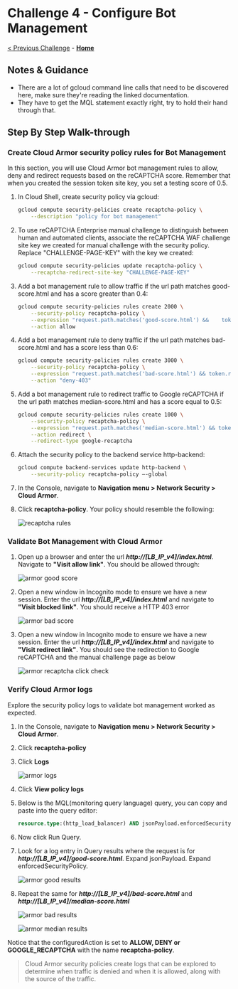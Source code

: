# Challenge 4 - Configure Bot Management

[< Previous Challenge](./Solution-03.md) - **[Home](README.md)**

## Notes & Guidance
- There are a lot of gcloud command line calls that need to be discovered here, make sure they're reading the linked documentation.
- They have to get the MQL statement exactly right, try to hold their hand through that.

## Step By Step Walk-through
### Create Cloud Armor security policy rules for Bot Management
In this section, you will use Cloud Armor bot management rules to allow, deny and redirect requests based on the reCAPTCHA score. Remember that when you created the session token site key, you set a testing score of 0.5.

1. In Cloud Shell, create security policy via gcloud:

    ```bash
    gcloud compute security-policies create recaptcha-policy \
        --description "policy for bot management"
    ```
1. To use reCAPTCHA Enterprise manual challenge to distinguish between human and automated clients, associate the reCAPTCHA WAF challenge site key we created for manual challenge with the security policy. Replace "CHALLENGE-PAGE-KEY" with the key we created:

    ```bash
    gcloud compute security-policies update recaptcha-policy \
        --recaptcha-redirect-site-key "CHALLENGE-PAGE-KEY"
    ```

1. Add a bot management rule to allow traffic if the url path matches good-score.html and has a score greater than 0.4:

    ```bash
    gcloud compute security-policies rules create 2000 \
        --security-policy recaptcha-policy \
        --expression "request.path.matches('good-score.html') &&    token.recaptcha_session.score > 0.4" \
        --action allow
    ```

1. Add a bot management rule to deny traffic if the url path matches bad-score.html and has a score less than 0.6: 

    ```bash
    gcloud compute security-policies rules create 3000 \
        --security-policy recaptcha-policy \
        --expression "request.path.matches('bad-score.html') && token.recaptcha_session.score < 0.6" \
        --action "deny-403"
    ```

1. Add a bot management rule to redirect traffic to Google reCAPTCHA if the url path matches median-score.html and has a score equal to 0.5:

    ```bash
    gcloud compute security-policies rules create 1000 \
        --security-policy recaptcha-policy \
        --expression "request.path.matches('median-score.html') && token.recaptcha_session.score == 0.5" \
        --action redirect \
        --redirect-type google-recaptcha
    ```

1. Attach the security policy to the backend service http-backend:

    ```bash
    gcloud compute backend-services update http-backend \
        --security-policy recaptcha-policy –-global
    ```

1. In the Console, navigate to **Navigation menu > Network Security > Cloud Armor**.

1. Click **recaptcha-policy**. Your policy should resemble the following:

    ![recaptcha rules](../Images/armor-rules.png)

### Validate Bot Management with Cloud Armor

1. Open up a browser and enter the url ***http://[LB_IP_v4]/index.html***. Navigate to **"Visit allow link"**. You should be allowed through:

    ![armor good score](../Images/armor-good-score.png)

1. Open a new window in Incognito mode to ensure we have a new session. Enter the url ***http://[LB_IP_v4]/index.html*** and navigate to **"Visit blocked link"**. You should receive a HTTP 403 error

    ![armor bad score](../Images/armor-bad-score.png)

1. Open a new window in Incognito mode to ensure we have a new session. Enter the url ***http://[LB_IP_v4]/index.html*** and navigate to **"Visit redirect link"**. You should see the redirection to Google reCAPTCHA and the manual challenge page as below

    ![armor recaptcha click check](../Images/armor-click-check.png)

### Verify Cloud Armor logs

Explore the security policy logs to validate bot management worked as expected.

1. In the Console, navigate to **Navigation menu > Network Security > Cloud Armor**.

1. Click **recaptcha-policy**

1. Click **Logs**

    ![armor logs](../Images/armor-logs.png)

1. Click **View policy logs**

1. Below is the MQL(monitoring query language) query, you can copy and paste into the query editor: 

    ```sql
    resource.type:(http_load_balancer) AND jsonPayload.enforcedSecurityPolicy.name:(recaptcha-policy)
    ```

1. Now click Run Query.

1. Look for a log entry in Query results where the request is for ***http://[LB_IP_v4]/good-score.html***. Expand jsonPayload. Expand enforcedSecurityPolicy.

    ![armor good results](../Images/armor-good-results.png)

1. Repeat the same for ***http://[LB_IP_v4]/bad-score.html*** and ***http://[LB_IP_v4]/median-score.html***

    ![armor bad results](../Images/armor-bad-results.png)

    ![armor median results](../Images/armor-median-results.png)

Notice that the configuredAction is set to **ALLOW, DENY or GOOGLE_RECAPTCHA** with the name **recaptcha-policy**.

> Cloud Armor security policies create logs that can be explored to determine when traffic is denied and when it is allowed, along with the source of the traffic.
